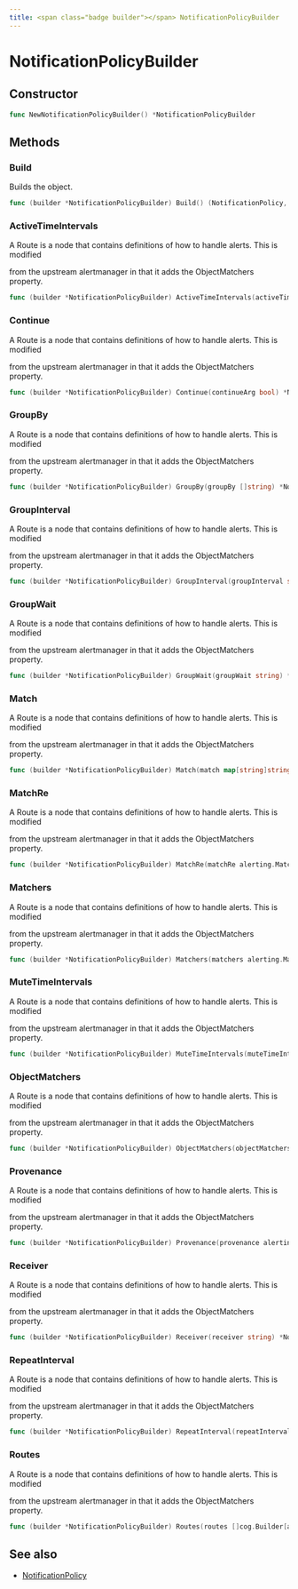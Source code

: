 ```yaml
---
title: <span class="badge builder"></span> NotificationPolicyBuilder
---
```

# <span class="badge builder"></span> NotificationPolicyBuilder

## Constructor

```go
func NewNotificationPolicyBuilder() *NotificationPolicyBuilder
```
## Methods

### <span class="badge object-method"></span> Build

Builds the object.

```go
func (builder *NotificationPolicyBuilder) Build() (NotificationPolicy, error)
```

### <span class="badge object-method"></span> ActiveTimeIntervals

A Route is a node that contains definitions of how to handle alerts. This is modified

from the upstream alertmanager in that it adds the ObjectMatchers property.

```go
func (builder *NotificationPolicyBuilder) ActiveTimeIntervals(activeTimeIntervals []string) *NotificationPolicyBuilder
```

### <span class="badge object-method"></span> Continue

A Route is a node that contains definitions of how to handle alerts. This is modified

from the upstream alertmanager in that it adds the ObjectMatchers property.

```go
func (builder *NotificationPolicyBuilder) Continue(continueArg bool) *NotificationPolicyBuilder
```

### <span class="badge object-method"></span> GroupBy

A Route is a node that contains definitions of how to handle alerts. This is modified

from the upstream alertmanager in that it adds the ObjectMatchers property.

```go
func (builder *NotificationPolicyBuilder) GroupBy(groupBy []string) *NotificationPolicyBuilder
```

### <span class="badge object-method"></span> GroupInterval

A Route is a node that contains definitions of how to handle alerts. This is modified

from the upstream alertmanager in that it adds the ObjectMatchers property.

```go
func (builder *NotificationPolicyBuilder) GroupInterval(groupInterval string) *NotificationPolicyBuilder
```

### <span class="badge object-method"></span> GroupWait

A Route is a node that contains definitions of how to handle alerts. This is modified

from the upstream alertmanager in that it adds the ObjectMatchers property.

```go
func (builder *NotificationPolicyBuilder) GroupWait(groupWait string) *NotificationPolicyBuilder
```

### <span class="badge object-method"></span> Match

A Route is a node that contains definitions of how to handle alerts. This is modified

from the upstream alertmanager in that it adds the ObjectMatchers property.

```go
func (builder *NotificationPolicyBuilder) Match(match map[string]string) *NotificationPolicyBuilder
```

### <span class="badge object-method"></span> MatchRe

A Route is a node that contains definitions of how to handle alerts. This is modified

from the upstream alertmanager in that it adds the ObjectMatchers property.

```go
func (builder *NotificationPolicyBuilder) MatchRe(matchRe alerting.MatchRegexps) *NotificationPolicyBuilder
```

### <span class="badge object-method"></span> Matchers

A Route is a node that contains definitions of how to handle alerts. This is modified

from the upstream alertmanager in that it adds the ObjectMatchers property.

```go
func (builder *NotificationPolicyBuilder) Matchers(matchers alerting.Matchers) *NotificationPolicyBuilder
```

### <span class="badge object-method"></span> MuteTimeIntervals

A Route is a node that contains definitions of how to handle alerts. This is modified

from the upstream alertmanager in that it adds the ObjectMatchers property.

```go
func (builder *NotificationPolicyBuilder) MuteTimeIntervals(muteTimeIntervals []string) *NotificationPolicyBuilder
```

### <span class="badge object-method"></span> ObjectMatchers

A Route is a node that contains definitions of how to handle alerts. This is modified

from the upstream alertmanager in that it adds the ObjectMatchers property.

```go
func (builder *NotificationPolicyBuilder) ObjectMatchers(objectMatchers alerting.ObjectMatchers) *NotificationPolicyBuilder
```

### <span class="badge object-method"></span> Provenance

A Route is a node that contains definitions of how to handle alerts. This is modified

from the upstream alertmanager in that it adds the ObjectMatchers property.

```go
func (builder *NotificationPolicyBuilder) Provenance(provenance alerting.Provenance) *NotificationPolicyBuilder
```

### <span class="badge object-method"></span> Receiver

A Route is a node that contains definitions of how to handle alerts. This is modified

from the upstream alertmanager in that it adds the ObjectMatchers property.

```go
func (builder *NotificationPolicyBuilder) Receiver(receiver string) *NotificationPolicyBuilder
```

### <span class="badge object-method"></span> RepeatInterval

A Route is a node that contains definitions of how to handle alerts. This is modified

from the upstream alertmanager in that it adds the ObjectMatchers property.

```go
func (builder *NotificationPolicyBuilder) RepeatInterval(repeatInterval string) *NotificationPolicyBuilder
```

### <span class="badge object-method"></span> Routes

A Route is a node that contains definitions of how to handle alerts. This is modified

from the upstream alertmanager in that it adds the ObjectMatchers property.

```go
func (builder *NotificationPolicyBuilder) Routes(routes []cog.Builder[alerting.NotificationPolicy]) *NotificationPolicyBuilder
```

## See also

 * <span class="badge object-type-struct"></span> [NotificationPolicy](./object-NotificationPolicy.md)
